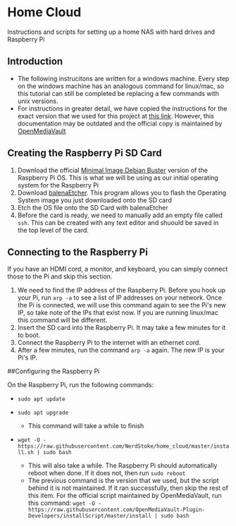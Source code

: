 # Home Cloud
Instructions and scripts for setting up a home NAS with hard drives and Raspberry Pi


## Introduction

- The following instrucitons are written for a windows machine. Every step on the windows machine has an analogous command for linux/mac, so this tutorial can still be completed be replacing a few commands with unix versions. 
- For instructions in greater detail, we have copied the instructions for the exact version that we used for this project at [this link](https://github.com/NerdStoke/home_cloud/blob/master/Adden-B-Installing_OMV5_on_an%20R-PI.pdf). However, this documentation may be outdated and the official copy is maintained by [OpenMediaVault](https://github.com/OpenMediaVault-Plugin-Developers/docs/blob/master/Adden-B-Installing_OMV5_on_an%20R-PI.pdf)


## Creating the Raspberry Pi SD Card

1. Download the official [Minimal Image Debian Buster](https://www.raspberrypi.org/downloads/raspberry-pi-os/) version of the Raspberry Pi OS. This is what we will be using as our initial operating system for the Raspberry Pi
2. Download [balenaEtcher](https://www.balena.io/etcher/). This program allows you to flash the Operating System image you just downloaded onto the SD card
3. Etch the OS file onto the SD Card with balenaEtcher
4. Before the card is ready, we need to manually add an empty file called `ssh`. This can be created with any text editor and shuould be saved in the top level of the card. 


## Connecting to the Raspberry Pi

If you have an HDMI cord, a monitor, and keyboard, you can simply connect those to the Pi and skip this section.  

1. We need to find the IP address of the Raspberry Pi. Before you hook up your Pi, run `arp -a` to see a list of IP addresses on your network. Once the Pi is connected, we will use this command again to see the Pi's new IP, so take note of the IPs that exist now. If you are running linux/mac this command will be different.
2. Insert the SD card into the Raspberry Pi. It may take a few minutes for it to boot.
3. Connect the Raspberry Pi to the internet with an ethernet cord.
4. After a few minutes, run the command `arp -a` again. The new IP is your Pi's IP.



##Configuring the Raspberry Pi

On the Raspberry Pi, run the following commands:

- `sudo apt update`  

- `sudo apt upgrade`  
    - This command will take a while to finish


- `wget -O - https://raw.githubusercontent.com/NerdStoke/home_cloud/master/install.sh | sudo bash`  
    - This will also take a while. The Raspberry Pi should automatically reboot when done. If it does not, then run `sudo reboot`
    - The previous command is the version that we used, but the script behind it is not maintained. If it ran successfully, then skip the rest of this item. For the official script maintained by OpenMediaVault, run this command: `wget -O - https://raw.githubusercontent.com/OpenMediaVault-Plugin-Developers/installScript/master/install | sudo bash`
